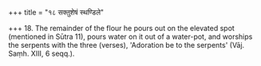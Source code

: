 +++
title = "१८ सक्तुशेषं स्थण्डिले"

+++
18. The remainder of the flour he pours out on the elevated spot (mentioned in Sūtra 11), pours water on it out of a water-pot, and worships the serpents with the three (verses), 'Adoration be to the serpents' (Vāj. Saṃh. XIII, 6 seqq.).
